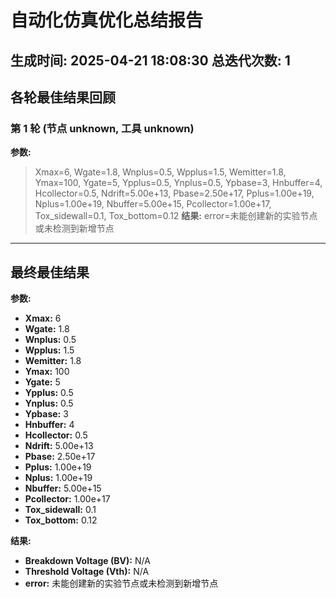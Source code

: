 # 自动化仿真优化总结报告
**生成时间:** 2025-04-21 18:08:30
**总迭代次数:** 1
---
## 各轮最佳结果回顾

### 第 1 轮 (节点 unknown, 工具 unknown)
**参数:**
> Xmax=6, Wgate=1.8, Wnplus=0.5, Wpplus=1.5, Wemitter=1.8, Ymax=100, Ygate=5, Ypplus=0.5, Ynplus=0.5, Ypbase=3, Hnbuffer=4, Hcollector=0.5, Ndrift=5.00e+13, Pbase=2.50e+17, Pplus=1.00e+19, Nplus=1.00e+19, Nbuffer=5.00e+15, Pcollector=1.00e+17, Tox_sidewall=0.1, Tox_bottom=0.12
**结果:**
> error=未能创建新的实验节点或未检测到新增节点

---
## 最终最佳结果
**参数:**
- **Xmax:** 6
- **Wgate:** 1.8
- **Wnplus:** 0.5
- **Wpplus:** 1.5
- **Wemitter:** 1.8
- **Ymax:** 100
- **Ygate:** 5
- **Ypplus:** 0.5
- **Ynplus:** 0.5
- **Ypbase:** 3
- **Hnbuffer:** 4
- **Hcollector:** 0.5
- **Ndrift:** 5.00e+13
- **Pbase:** 2.50e+17
- **Pplus:** 1.00e+19
- **Nplus:** 1.00e+19
- **Nbuffer:** 5.00e+15
- **Pcollector:** 1.00e+17
- **Tox_sidewall:** 0.1
- **Tox_bottom:** 0.12

**结果:**
- **Breakdown Voltage (BV):** N/A
- **Threshold Voltage (Vth):** N/A
- **error:** 未能创建新的实验节点或未检测到新增节点